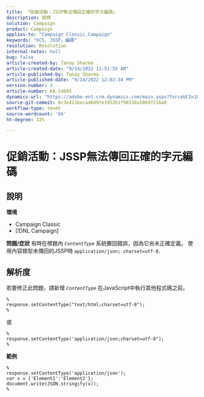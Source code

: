 ```yaml
---
title: 「促銷活動：JSSP無法傳回正確的字元編碼」
description: 說明
solution: Campaign
product: Campaign
applies-to: "Campaign Classic,Campaign"
keywords: "KCS, JSSP，編碼"
resolution: Resolution
internal-notes: null
bug: false
article-created-by: Tanay Sharma .
article-created-date: "9/14/2022 11:51:55 AM"
article-published-by: Tanay Sharma .
article-published-date: "9/14/2022 12:02:34 PM"
version-number: 3
article-number: KA-14685
dynamics-url: "https://adobe-ent.crm.dynamics.com/main.aspx?forceUCI=1&pagetype=entityrecord&etn=knowledgearticle&id=42acc49e-2334-ed11-9db1-002248086735"
source-git-commit: 0c3e421beca46d9fe1952b1f98538a50697216a0
workflow-type: tm+mt
source-wordcount: '66'
ht-degree: 12%

---
```


# 促銷活動：JSSP無法傳回正確的字元編碼

## 說明

<b>環境</b>
- Campaign Classic
- [!DNL Campaign]



<b>問題/症狀</b>
有時在標題內 *`ContentType`* 系統擲回錯誤，因為它尚未正確定義。 使用內容類型未傳回的JSSP時 `application/json; charset=utf-8`.


## 解析度


若要修正此問題，請新增 *`ContentType`* 在JavaScript中執行其他程式碼之前。


```
%
response.setContentType("text/html;charset=utf-8");
%
```




或




```
%
response.setContentType('application/json;charset=utf-8");
%
```


<b>範例</b>


```
%
response.setContentType('application/json');
var x = {'Element1':'Element2'};
document.write(JSON.stringify(x));
%
```
